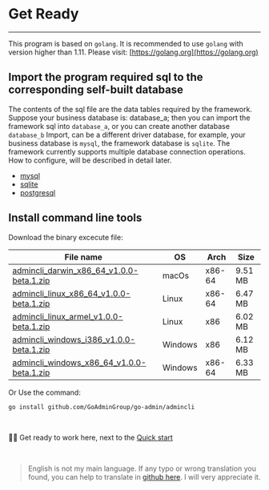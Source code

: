# Get Ready
---

This program is based on ```golang```. It is recommended to use ```golang``` with version higher than 1.11. Please visit: [https://golang.org](https://golang.org)

## Import the program required sql to the corresponding self-built database

The contents of the sql file are the data tables required by the framework. Suppose your business database is: database_a; then you can import the framework sql into ```database_a```, or you can create another database ```database_b``` Import, can be a different driver database, for example, your business database is ```mysql```, the framework database is ```sqlite```. The framework currently supports multiple database connection operations. How to configure, will be described in detail later.

- [mysql](https://raw.githubusercontent.com/GoAdminGroup/go-admin/master/data/admin.sql)
- [sqlite](https://raw.githubusercontent.com/GoAdminGroup/go-admin/master/data/admin.db)
- [postgresql](https://raw.githubusercontent.com/GoAdminGroup/go-admin/master/data/admin.pgsql)

## Install command line tools

Download the binary excecute file: 

|  File name   | OS  | Arch  | Size  |
|  ----  | ----  | ----  |----  |
| [admincli_darwin_x86_64_v1.0.0-beta.1.zip](http://file.go-admin.cn/go_admin/cli/v1_0_0_beta_1/admincli_darwin_x86_64_v1.0.0-beta.1.zip)  | macOs | x86-64 | 9.51 MB
| [admincli_linux_x86_64_v1.0.0-beta.1.zip](http://file.go-admin.cn/go_admin/cli/v1_0_0_beta_1/admincli_linux_x86_64_v1.0.0-beta.1.zip)  | Linux | x86-64   | 6.47 MB
| [admincli_linux_armel_v1.0.0-beta.1.zip](http://file.go-admin.cn/go_admin/cli/v1_0_0_beta_1/admincli_linux_armel_v1.0.0-beta.1.zip)  | Linux | x86   | 6.02 MB
| [admincli_windows_i386_v1.0.0-beta.1.zip](http://file.go-admin.cn/go_admin/cli/v1_0_0_beta_1/admincli_windows_i386_v1.0.0-beta.1.zip)  | Windows | x86  |6.12 MB
| [admincli_windows_x86_64_v1.0.0-beta.1.zip](http://file.go-admin.cn/go_admin/cli/v1_0_0_beta_1/admincli_windows_x86_64_v1.0.0-beta.1.zip)  | Windows | x86-64   |6.33 MB



Or Use the command:

```
go install github.com/GoAdminGroup/go-admin/admincli
```

<br>

🍺🍺 Get ready to work here, next to the [Quick start](init-project)

<br>

> English is not my main language. If any typo or wrong translation you found, you can help to translate in [github here](https://github.com/GoAdminGroup/docs). I will very appreciate it.


